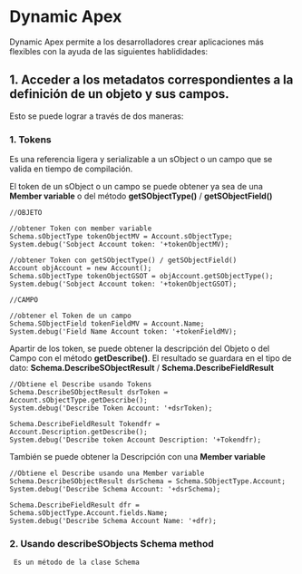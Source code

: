 # Dynamic Apex 

Dynamic Apex permite a los desarrolladores crear aplicaciones más flexibles con la ayuda de las siguientes hablididades:

## 1. Acceder a los metadatos correspondientes a la definición de un objeto y sus campos. 

Esto se puede lograr a través de dos maneras: 

### 1. Tokens

Es una referencia ligera y serializable a un sObject o un campo que se valida en tiempo de compilación.
     
El token de un sObject o un campo se puede obtener ya sea de una **Member variable** o del método **getSObjectType()** / **getSObjectField()**

```Apex
//OBJETO
        
//obtener Token con member variable 
Schema.sObjectType tokenObjectMV = Account.sObjectType;
System.debug('Sobject Account token: '+tokenObjectMV);

//obtener Token con getSObjectType() / getSObjectField()
Account objAccount = new Account();
Schema.sObjectType tokenObjectGSOT = objAccount.getSObjectType();
System.debug('Sobject Account token: '+tokenObjectGSOT);

//CAMPO

//obtener el Token de un campo
Schema.SObjectField tokenFieldMV = Account.Name;
System.debug('Field Name Account token: '+tokenFieldMV);
```

Apartir de los token, se puede obtener la descripción del Objeto o del Campo con el método **getDescribe()**. El resultado se guardara en el tipo de dato:
**Schema.DescribeSObjectResult** / **Schema.DescribeFieldResult** 

```Apex
//Obtiene el Describe usando Tokens
Schema.DescribeSObjectResult dsrToken = Account.sObjectType.getDescribe();
System.debug('Describe Token Account: '+dsrToken);

Schema.DescribeFieldResult Tokendfr = Account.Description.getDescribe();
System.debug('Describe token Account Description: '+Tokendfr);
```

También se puede obtener la Descripción con una **Member variable**
  
```Apex
//Obtiene el Describe usando una Member variable
Schema.DescribeSObjectResult dsrSchema = Schema.SObjectType.Account;
System.debug('Describe Schema Account: '+dsrSchema);

Schema.DescribeFieldResult dfr = Schema.sObjectType.Account.fields.Name;
System.debug('Describe Schema Account Name: '+dfr);
```  
  
### 2. Usando describeSObjects Schema method

     Es un método de la clase Schema
